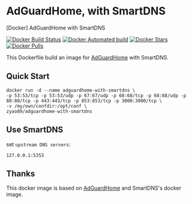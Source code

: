 # AdGuardHome, with SmartDNS

[Docker] AdGuardHome with SmartDNS

[![Docker Build Status](https://img.shields.io/docker/build/zyao89/adguardhome-with-smartdns.svg)](https://hub.docker.com/r/zyao89/adguardhome-with-smartdns) [![Docker Automated build](https://img.shields.io/docker/automated/zyao89/adguardhome-with-smartdns.svg)](https://hub.docker.com/r/zyao89/adguardhome-with-smartdns) [![Docker Stars](https://img.shields.io/docker/stars/zyao89/adguardhome-with-smartdns.svg)](https://hub.docker.com/r/zyao89/adguardhome-with-smartdns) [![Docker Pulls](https://img.shields.io/docker/pulls/zyao89/adguardhome-with-smartdns.svg)](https://hub.docker.com/r/zyao89/adguardhome-with-smartdns)

This Dockerfile build an image for [AdGuardHome](https://hub.docker.com/r/adguard/adguardhome) with SmartDNS.

## Quick Start

```shell
docker run -d --name adguardhome-with-smartdns \
-p 53:53/tcp -p 53:53/udp -p 67:67/udp -p 68:68/tcp -p 68:68/udp -p 80:80/tcp -p 443:443/tcp -p 853:853/tcp -p 3000:3000/tcp \
-v /my/own/confdir:/opt/conf \
zyao89/adguardhome-with-smartdns
```

## Use SmartDNS

set `upstream DNS servers`:

```
127.0.0.1:5353
```

## Thanks

This docker image is based on [AdGuardHome](https://hub.docker.com/r/adguard/adguardhome) and SmartDNS's docker image.
